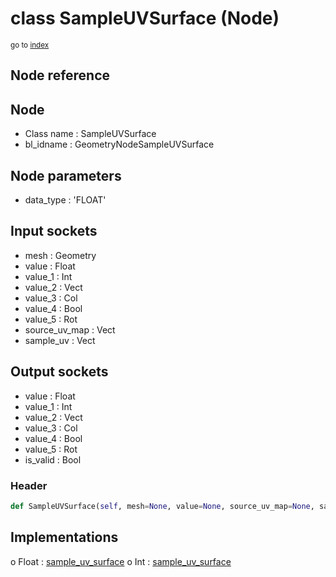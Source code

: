 # class SampleUVSurface (Node)

<sub>go to [index](/docs/index.md)</sub>

## Node reference

Node
----
 - Class name : SampleUVSurface
 - bl_idname : GeometryNodeSampleUVSurface

Node parameters
---------------
 - data_type : 'FLOAT'

Input sockets
-------------
 - mesh : Geometry
 - value : Float
 - value_1 : Int
 - value_2 : Vect
 - value_3 : Col
 - value_4 : Bool
 - value_5 : Rot
 - source_uv_map : Vect
 - sample_uv : Vect

Output sockets
--------------
 - value : Float
 - value_1 : Int
 - value_2 : Vect
 - value_3 : Col
 - value_4 : Bool
 - value_5 : Rot
 - is_valid : Bool

### Header

``` python
def SampleUVSurface(self, mesh=None, value=None, source_uv_map=None, sample_uv=None, data_type='FLOAT', node_label=None, node_color=None):
```

## Implementations

o Float : [sample_uv_surface](#sample_uv_surface) 
o Int : [sample_uv_surface](#sample_uv_surface) 

